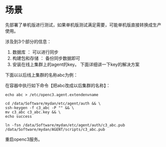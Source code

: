 # 场景

先部署了单机版进行测试，如果单机版测试满足需要，可能单机版直接转换成生产使用。

涉及到3个部分的信息：

1. 数据库 ： 可以进行同步
2. 构建包和存储 ： 备份同步数据即可
3. 安装在线上集群上的agent的key。 下面详细讲一下key的解决方案


下面以以后线上集群的名称abc为例：


在容器中执行如下命令【把abc改成以后集群的名称】： 
```
echo abc > /etc/openc3.agent.extendenvname

cd /data/Software/mydan/etc/agent/auth && \
ssh-keygen -f c3_abc -P "" && \
mv c3_abc c3_abc.key && \
echo success

ln -fsn /data/Software/mydan/etc/agent/auth/c3_abc.pub  /data/Software/mydan/AGENT/scripts/c3_abc.pub
```

重启openc3服务。